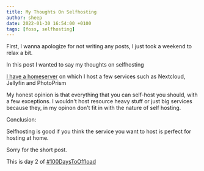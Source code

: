 ```yaml
---
title: My Thoughts On Selfhosting
author: sheep
date: 2022-01-30 16:54:00 +0100
tags: [foss, selfhosting]
---
```


First, I wanna apologize for not writing any posts, I just took a weekend to relax a bit.

In this post I wanted to say my thoughts on selfhosting

[I have a homeserver](https://sheepdev.xyz/posts/building-a-home-server/) on which I host a few services such as Nextcloud, Jellyfin and PhotoPrism

My honest opinion is that everything that you can self-host you should, with a few exceptions. I wouldn't host resource heavy stuff or just big services because they, in my opinon don't fit in with the nature of self hosting.

Conclusion:

Selfhosting is good if you think the service you want to host is perfect for hosting at home.

Sorry for the short post.

This is day 2 of [#100DaysToOffload](https://100daystooffload.com)
